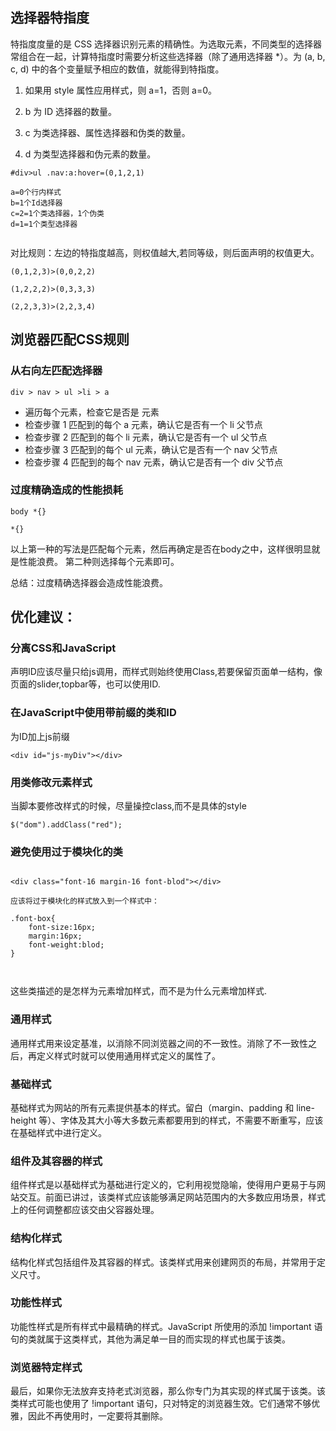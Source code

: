 ## 选择器特指度
特指度度量的是 CSS 选择器识别元素的精确性。为选取元素，不同类型的选择器常组合在一起，计算特指度时需要分析这些选择器（除了通用选择器 *）。为 (a, b, c, d) 中的各个变量赋予相应的数值，就能得到特指度。

1. 如果用 style 属性应用样式，则 a=1，否则 a=0。

2. b 为 ID 选择器的数量。

3. c 为类选择器、属性选择器和伪类的数量。

4. d 为类型选择器和伪元素的数量。


```
#div>ul .nav:a:hover=(0,1,2,1)

a=0个行内样式
b=1个Id选择器
c=2=1个类选择器，1个伪类
d=1=1个类型选择器


```

对比规则：左边的特指度越高，则权值越大,若同等级，则后面声明的权值更大。

```
(0,1,2,3)>(0,0,2,2)

(1,2,2,2)>(0,3,3,3)

(2,2,3,3)>(2,2,3,4)
```



## 浏览器匹配CSS规则

### 从右向左匹配选择器

```
div > nav > ul >li > a
```

- 遍历每个元素，检查它是否是 <a> 元素
- 检查步骤 1 匹配到的每个 a 元素，确认它是否有一个 li 父节点
- 检查步骤 2 匹配到的每个 li 元素，确认它是否有一个 ul 父节点
- 检查步骤 3 匹配到的每个 ul 元素，确认它是否有一个 nav 父节点
- 检查步骤 4 匹配到的每个 nav 元素，确认它是否有一个 div 父节点


### 过度精确造成的性能损耗

```
body *{}

*{}

```

以上第一种的写法是匹配每个元素，然后再确定是否在body之中，这样很明显就是性能浪费。
第二种则选择每个元素即可。

总结：过度精确选择器会造成性能浪费。



## 优化建议：

### 分离CSS和JavaScript

声明ID应该尽量只给js调用，而样式则始终使用Class,若要保留页面单一结构，像页面的slider,topbar等，也可以使用ID.

### 在JavaScript中使用带前缀的类和ID
为ID加上js前缀

```
<div id="js-myDiv"></div>
```

### 用类修改元素样式
当脚本要修改样式的时候，尽量操控class,而不是具体的style
```
$("dom").addClass("red");

```

### 避免使用过于模块化的类
```

<div class="font-16 margin-16 font-blod"></div>

应该将过于模块化的样式放入到一个样式中：

.font-box{
    font-size:16px;
    margin:16px;
    font-weight:blod;
}



```
这些类描述的是怎样为元素增加样式，而不是为什么元素增加样式.



### 通用样式
通用样式用来设定基准，以消除不同浏览器之间的不一致性。消除了不一致性之后，再定义样式时就可以使用通用样式定义的属性了。

### 基础样式
基础样式为网站的所有元素提供基本的样式。留白（margin、padding 和 line-height 等）、字体及其大小等大多数元素都要用到的样式，不需要不断重写，应该在基础样式中进行定义。

### 组件及其容器的样式
组件样式是以基础样式为基础进行定义的，它利用视觉隐喻，使得用户更易于与网站交互。前面已讲过，该类样式应该能够满足网站范围内的大多数应用场景，样式上的任何调整都应该交由父容器处理。

### 结构化样式
结构化样式包括组件及其容器的样式。该类样式用来创建网页的布局，并常用于定义尺寸。

### 功能性样式
功能性样式是所有样式中最精确的样式。JavaScript 所使用的添加 !important 语句的类就属于这类样式，其他为满足单一目的而实现的样式也属于该类。

### 浏览器特定样式
最后，如果你无法放弃支持老式浏览器，那么你专门为其实现的样式属于该类。该类样式可能也使用了 !important 语句，只对特定的浏览器生效。它们通常不够优雅，因此不再使用时，一定要将其删除。


